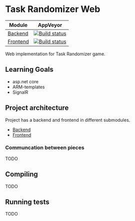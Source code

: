 # Task Randomizer Web
| Module        | AppVeyor      |
| ------------- |:-------------:|
| [Backend](https://github.com/Hekku2/task-randomizer-web-backend)       | [![Build status](https://ci.appveyor.com/api/projects/status/ots2mnnpgah9blla?svg=true)](https://ci.appveyor.com/project/Hekku2/task-randomizer-web-backend) |
| [Frontend](https://github.com/Hekku2/task-randomizer-web-frontend)     | [![Build status](https://ci.appveyor.com/api/projects/status/716idu5la86y9b13?svg=true)](https://ci.appveyor.com/project/Hekku2/task-randomizer-web-frontend)      |

Web implementation for Task Randomizer game.

## Learning Goals
 * asp.net core
 * ARM-templates
 * SignalR
 
## Project architecture
Project has a backend and frontend in different submodules.

 * [Backend](https://github.com/Hekku2/task-randomizer-web-backend)
 * [Frontend](https://github.com/Hekku2/task-randomizer-web-frontend)

### Communcation between pieces
TODO

## Compiling
TODO

## Running tests
TODO

